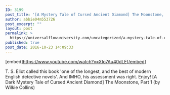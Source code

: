 ```yaml
---
ID: 3199
post_title: '[A Mystery Tale of Cursed Ancient Diamond] The Moonstone, Part 1 (Audiobook)'
author: abbie04m553726
post_excerpt: ""
layout: post
permalink: >
  https://universalflowuniversity.com/uncategorized/a-mystery-tale-of-cursed-ancient-diamond-the-moonstone-part-1-audiobook/
published: true
post_date: 2016-10-23 14:09:33
---
```

[embed]https://www.youtube.com/watch?v=XIo7Au40dLE[/embed]<br>
<p>T. S. Eliot called this book 'one of the longest, and the best of modern English detective novels'. And IMHO, his assessment was right. Enjoy!
[A Dark Mystery Tale of Cursed Ancient Diamond] The Moonstone, Part 1 (by Wilkie Collins)</p>